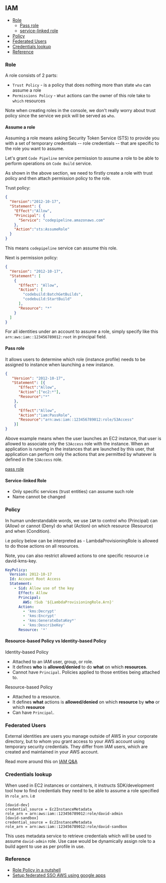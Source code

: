 ## IAM

- [Role](#role)
  - [Pass role](#pass-role)
  - [service-linked role](#service-linked-role)
- [Policy](#policy)
- [Federated Users](#federated-users)
- [Credentials lookup](#credentials-lookup)
- [Reference](#reference)

### Role

A role consists of 2 parts:

- `Trust Policy` - is a policy that does nothing more than state `who` can assume a role
- `Permissions Policy` - `What` actions can the owner of this role take to `which` resources

Note when creating roles in the console, we don't really worry about trust policy since the service we pick will be served as `who`.

#### Assume a role

Assuming a role means asking Security Token Service (STS) to provide you with a set of temporary credentials -- role credentials -- that are specific to the role you want to assume.

Let's grant `Code Pipeline` service permission to assume a role to be able to perform operations on `Code Build` service.

As shown in the above section, we need to firstly create a role with trust policy and then attach permission policy to the role.

Trust policy:
```json
{
  "Version":"2012-10-17",
  "Statement": {
    "Effect":"Allow",
    "Principal": {
      "Service": "codepipeline.amazonaws.com"
    },
    "Action":"sts:AssumeRole"
  }
}
```

This means `codepipeline` service can assume this role.

Next is permission policy:

```json
{
  "Version": "2012-10-17",
  "Statement": [
    {
      "Effect": "Allow",
      "Action": [
        "codebuild:BatchGetBuilds",
        "codebuild:StartBuild"
      ],
      "Resource": "*"
    }
  ]
}
```

For all identities under an account to assume a role, simply specify like this `arn:aws:iam::123456789012:root` in principal field.

#### Pass role

It allows users to determine which role (instance profile) needs to be assigned to instance when launching a new instance.

```json
{
   "Version": "2012-10-17",
   "Statement": [{
      "Effect":"Allow",
      "Action":["ec2:*"],
      "Resource":"*"
    },
    {
      "Effect":"Allow",
      "Action":"iam:PassRole",
      "Resource":"arn:aws:iam::123456789012:role/S3Access"
    }]
}
```

Above example means when the user launches an EC2 instance, that user is allowed to associate only the `S3Access` role with the instance. When an application is running in the instances that are launched by this user, that application can perform only the actions that are permitted by whatever is defined in the `S3Access` role.

[pass role](https://aws.amazon.com/blogs/security/granting-permission-to-launch-ec2-instances-with-iam-roles-passrole-permission/)

#### Service-linked Role

- Only specific services (trust entities) can assume such role
- Name cannot be changed

### Policy

In human understandable words, we use `IAM` to control who (Principal) can (Allow) or cannot (Deny) do what (Action) on which resource (Resource) and when (Condition).

i.e policy below can be interpreted as - LambdaProvisioningRole is allowed to do those actions on all resources.

Note, you can also restrict allowed actions to one specific resource i.e david-kms-key.

```yml
KeyPolicy:
  Version: 2012-10-17
  Id: Account Root Access
  Statement:
    - Sid: Allow use of the key
      Effect: Allow
      Principal:
        AWS: !Sub '${LambdaProvisioningRole.Arn}'
      Action:
        - 'kms:Decrypt'
        - 'kms:Encrypt'
        - 'kms:GenerateDataKey*'
        - 'kms:DescribeKey'
      Resource: '*'
```

#### Resource-based Policy vs Identity-based Policy

Identity-based Policy

- Attached to an IAM user, group, or role.
- It defines **who** is **allowed/denied** to do **what** on which **resources**.
- Cannot have `Principal`. Policies applied to those entities being attached to.

Resource-based Policy

- Attached to a resource.
- It defines **what** actions is **allowed/denied** on which **resource** by **who** or which **resource**
- Can have `Principal`.

### Federated Users

External identities are users you manage outside of AWS in your corporate directory, but to whom you grant access to your AWS account using temporary security credentials. They differ from IAM users, which are created and maintained in your AWS account.

Read more around this on [IAM Q&A](https://aws.amazon.com/iam/faqs/)

### Credentials lookup

When used in EC2 instances or containers, it instructs SDK/development tool how to find credentials they need to be able to assume a role specified in `role_arn`. i.e

```
[david-dev]
credential_source = Ec2InstanceMetadata
role_arn = arn:aws:iam::123456789012:role/david-admin
[david-sandbox]
credential_source = Ec2InstanceMetadata
role_arn = arn:aws:iam::123456789012:role/david-sandbox
```
This uses metadata service to retrieve credentials which will be used to assume `david-admin` role. Use case would be dynamically assign role to a build agent to use as per profile in use.

### Reference

- [Role Policy in a nutshell](https://start.jcolemorrison.com/aws-iam-policies-in-a-nutshell/)
- [Setup federated SSO AWS using google apps](https://aws.amazon.com/blogs/security/how-to-set-up-federated-single-sign-on-to-aws-using-google-apps/)
